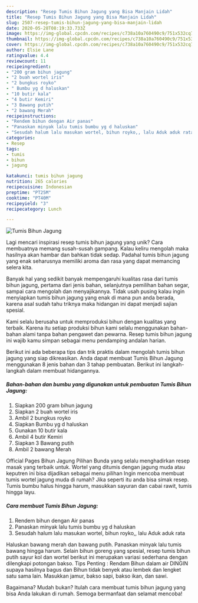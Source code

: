 ```yaml
---
description: "Resep Tumis Bihun Jagung yang Bisa Manjain Lidah"
title: "Resep Tumis Bihun Jagung yang Bisa Manjain Lidah"
slug: 2507-resep-tumis-bihun-jagung-yang-bisa-manjain-lidah
date: 2020-05-28T08:19:33.733Z
image: https://img-global.cpcdn.com/recipes/c738a10a760490c9/751x532cq70/tumis-bihun-jagung-foto-resep-utama.jpg
thumbnail: https://img-global.cpcdn.com/recipes/c738a10a760490c9/751x532cq70/tumis-bihun-jagung-foto-resep-utama.jpg
cover: https://img-global.cpcdn.com/recipes/c738a10a760490c9/751x532cq70/tumis-bihun-jagung-foto-resep-utama.jpg
author: Elsie Lane
ratingvalue: 4.4
reviewcount: 11
recipeingredient:
- "200 gram bihun jagung"
- "2 buah wortel iris"
- "2 bungkus royko"
- " Bumbu yg d haluskan"
- "10 butir kala"
- "4 butir Kemiri"
- "3 Bawang putih"
- "2 bawang Merah"
recipeinstructions:
- "Rendem bihun dengan Air panas"
- "Panaskan minyak lalu tumis bumbu yg d haluskan"
- "Sesudah halum lalu masukan wortel, bihun royko,, lalu Aduk aduk rata"
categories:
- Resep
tags:
- tumis
- bihun
- jagung

katakunci: tumis bihun jagung 
nutrition: 265 calories
recipecuisine: Indonesian
preptime: "PT25M"
cooktime: "PT40M"
recipeyield: "3"
recipecategory: Lunch

---
```



![Tumis Bihun Jagung](https://img-global.cpcdn.com/recipes/c738a10a760490c9/751x532cq70/tumis-bihun-jagung-foto-resep-utama.jpg)

Lagi mencari inspirasi resep tumis bihun jagung yang unik? Cara membuatnya memang susah-susah gampang. Kalau keliru mengolah maka hasilnya akan hambar dan bahkan tidak sedap. Padahal tumis bihun jagung yang enak seharusnya memiliki aroma dan rasa yang dapat memancing selera kita.

Banyak hal yang sedikit banyak mempengaruhi kualitas rasa dari tumis bihun jagung, pertama dari jenis bahan, selanjutnya pemilihan bahan segar, sampai cara mengolah dan menyajikannya. Tidak usah pusing kalau ingin menyiapkan tumis bihun jagung yang enak di mana pun anda berada, karena asal sudah tahu triknya maka hidangan ini dapat menjadi sajian spesial.

Kami selalu berusaha untuk memproduksi bihun dengan kualitas yang terbaik. Karena itu setiap produksi bihun kami selalu menggunakan bahan-bahan alami tanpa bahan pengawet dan pewarna. Resep tumis bihun jagung ini wajib kamu simpan sebagai menu pendamping andalan harian.


Berikut ini ada beberapa tips dan trik praktis dalam mengolah tumis bihun jagung yang siap dikreasikan. Anda dapat membuat Tumis Bihun Jagung menggunakan 8 jenis bahan dan 3 tahap pembuatan. Berikut ini langkah-langkah dalam membuat hidangannya.

<!--inarticleads1-->

##### Bahan-bahan dan bumbu yang digunakan untuk pembuatan Tumis Bihun Jagung:

1. Siapkan 200 gram bihun jagung
1. Siapkan 2 buah wortel iris
1. Ambil 2 bungkus royko
1. Siapkan  Bumbu yg d haluskan
1. Gunakan 10 butir kala
1. Ambil 4 butir Kemiri
1. Siapkan 3 Bawang putih
1. Ambil 2 bawang Merah


Official Pages Bihun Jagung Pilihan Bunda yang selalu menghadirkan resep masak yang terbaik untuk. Wortel yang ditumis dengan jagung muda atau keputren ini bisa dijadikan sebagai menu pilihan Ingin mencoba membuat tumis wortel jagung muda di rumah? Jika seperti itu anda bisa simak resep. Tumis bumbu halus hingga harum, masukkan sayuran dan cabai rawit, tumis hingga layu. 

<!--inarticleads2-->

##### Cara membuat Tumis Bihun Jagung:

1. Rendem bihun dengan Air panas
1. Panaskan minyak lalu tumis bumbu yg d haluskan
1. Sesudah halum lalu masukan wortel, bihun royko,, lalu Aduk aduk rata


Haluskan bawang merah dan bawang putih. Panaskan minyak lalu tumis bawang hingga harum. Selain bihun goreng yang spesial, resep tumis bihun putih sayur kol dan wortel berikut ini merupakan variasi sederhana dengan dilengkapi potongan bakso. Tips Penting : Rendam Bihun dalam air DINGIN supaya hasilnya bagus dan Bihun tidak benyek atau lembek dan lengket satu sama lain. Masukkan jamur, bakso sapi, bakso ikan, dan sawi. 

Bagaimana? Mudah bukan? Itulah cara membuat tumis bihun jagung yang bisa Anda lakukan di rumah. Semoga bermanfaat dan selamat mencoba!
